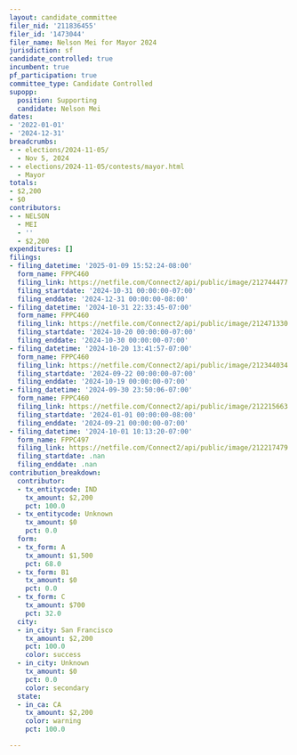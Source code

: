 ```yaml
---
layout: candidate_committee
filer_nid: '211836455'
filer_id: '1473044'
filer_name: Nelson Mei for Mayor 2024
jurisdiction: sf
candidate_controlled: true
incumbent: true
pf_participation: true
committee_type: Candidate Controlled
supopp:
  position: Supporting
  candidate: Nelson Mei
dates:
- '2022-01-01'
- '2024-12-31'
breadcrumbs:
- - elections/2024-11-05/
  - Nov 5, 2024
- - elections/2024-11-05/contests/mayor.html
  - Mayor
totals:
- $2,200
- $0
contributors:
- - NELSON
  - MEI
  - ''
  - $2,200
expenditures: []
filings:
- filing_datetime: '2025-01-09 15:52:24-08:00'
  form_name: FPPC460
  filing_link: https://netfile.com/Connect2/api/public/image/212744477
  filing_startdate: '2024-10-31 00:00:00-07:00'
  filing_enddate: '2024-12-31 00:00:00-08:00'
- filing_datetime: '2024-10-31 22:33:45-07:00'
  form_name: FPPC460
  filing_link: https://netfile.com/Connect2/api/public/image/212471330
  filing_startdate: '2024-10-20 00:00:00-07:00'
  filing_enddate: '2024-10-30 00:00:00-07:00'
- filing_datetime: '2024-10-20 13:41:57-07:00'
  form_name: FPPC460
  filing_link: https://netfile.com/Connect2/api/public/image/212344034
  filing_startdate: '2024-09-22 00:00:00-07:00'
  filing_enddate: '2024-10-19 00:00:00-07:00'
- filing_datetime: '2024-09-30 23:50:06-07:00'
  form_name: FPPC460
  filing_link: https://netfile.com/Connect2/api/public/image/212215663
  filing_startdate: '2024-01-01 00:00:00-08:00'
  filing_enddate: '2024-09-21 00:00:00-07:00'
- filing_datetime: '2024-10-01 10:13:20-07:00'
  form_name: FPPC497
  filing_link: https://netfile.com/Connect2/api/public/image/212217479
  filing_startdate: .nan
  filing_enddate: .nan
contribution_breakdown:
  contributor:
  - tx_entitycode: IND
    tx_amount: $2,200
    pct: 100.0
  - tx_entitycode: Unknown
    tx_amount: $0
    pct: 0.0
  form:
  - tx_form: A
    tx_amount: $1,500
    pct: 68.0
  - tx_form: B1
    tx_amount: $0
    pct: 0.0
  - tx_form: C
    tx_amount: $700
    pct: 32.0
  city:
  - in_city: San Francisco
    tx_amount: $2,200
    pct: 100.0
    color: success
  - in_city: Unknown
    tx_amount: $0
    pct: 0.0
    color: secondary
  state:
  - in_ca: CA
    tx_amount: $2,200
    color: warning
    pct: 100.0

---
```

